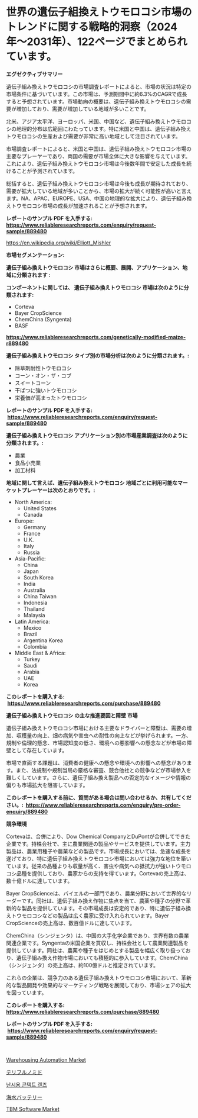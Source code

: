 <p><h1>世界の遺伝子組換えトウモロコシ市場のトレンドに関する戦略的洞察（2024年〜2031年）、122ページでまとめられています。</h1></p><p><strong>エグゼクティブサマリー</strong></p>
<p><p>遺伝子組み換えトウモロコシの市場調査レポートによると、市場の状況は特定の市場条件に基づいています。この市場は、予測期間中に約6.3%のCAGRで成長すると予想されています。市場動向の概要は、遺伝子組み換えトウモロコシの需要が増加しており、需要が増加している地域が多いことです。</p><p>北米、アジア太平洋、ヨーロッパ、米国、中国など、遺伝子組み換えトウモロコシの地理的分布は広範囲にわたっています。特に米国と中国は、遺伝子組み換えトウモロコシの生産および需要が非常に高い地域として注目されています。</p><p>市場調査レポートによると、米国と中国は、遺伝子組み換えトウモロコシ市場の主要なプレーヤーであり、両国の需要が市場全体に大きな影響を与えています。これにより、遺伝子組み換えトウモロコシ市場は今後数年間で安定した成長を続けることが予測されています。</p><p>総括すると、遺伝子組み換えトウモロコシ市場は今後も成長が期待されており、需要が拡大している地域が多いことから、市場の拡大が続く可能性が高いと言えます。NA、APAC、EUROPE、USA、中国の地理的な拡大により、遺伝子組み換えトウモロコシ市場の成長が加速されることが予想されます。</p></p>
<p><strong>レポートのサンプル PDF を入手する: <a href="https://www.reliableresearchreports.com/enquiry/request-sample/889480">https://www.reliableresearchreports.com/enquiry/request-sample/889480</a></strong></p>
<p><a href="https://en.wikipedia.org/wiki/Elliott_Mishler">https://en.wikipedia.org/wiki/Elliott_Mishler</a></p>
<p><strong>市場セグメンテーション:</strong></p>
<p><strong> 遺伝子組み換えトウモロコシ 市場はさらに概要、展開、アプリケーション、地域に分類されます :</strong></p>
<p><strong>コンポーネントに関しては、 遺伝子組み換えトウモロコシ 市場は次のように分類されます: &nbsp;</strong></p>
<p><ul><li>Corteva</li><li>Bayer CropScience</li><li>ChemChina (Syngenta)</li><li>BASF</li></ul></p>
<p><strong><a href="https://www.reliableresearchreports.com/genetically-modified-maize-r889480">https://www.reliableresearchreports.com/genetically-modified-maize-r889480</a></strong></p>
<p><strong> 遺伝子組み換えトウモロコシ タイプ別の市場分析は次のように分類されます。:</strong></p>
<p><ul><li>除草剤耐性トウモロコシ</li><li>コーン・オン・ザ・コブ</li><li>スイートコーン</li><li>干ばつに強いトウモロコシ</li><li>栄養価が高まったトウモロコシ</li></ul></p>
<p><strong>レポートのサンプル PDF を入手する: &nbsp;<a href="https://www.reliableresearchreports.com/enquiry/request-sample/889480">https://www.reliableresearchreports.com/enquiry/request-sample/889480</a></strong></p>
<p><strong> 遺伝子組み換えトウモロコシ アプリケーション別の市場産業調査は次のように分類されます。:</strong></p>
<p><ul><li>農業</li><li>食品小売業</li><li>加工材料</li></ul></p>
<p><strong>地域に関して言えば、遺伝子組み換えトウモロコシ 地域ごとに利用可能なマーケットプレーヤーは次のとおりです。:</strong></p>
<p><ul>
    <li>
        North America:
        <ul>
            <li>United States</li>
            <li>Canada</li>
        </ul>
    </li>
    <li>
        Europe:
        <ul>
            <li>Germany</li>
            <li>France</li>
            <li>U.K.</li>
            <li>Italy</li>
            <li>Russia</li>
        </ul>
    </li>
    <li>
        Asia-Pacific:
        <ul>
            <li>China</li>
            <li>Japan</li>
            <li>South Korea</li>
            <li>India</li>
            <li>Australia</li>
            <li>China Taiwan</li>
            <li>Indonesia</li>
            <li>Thailand</li>
            <li>Malaysia</li>
        </ul>
    </li>
    <li>
        Latin America:
        <ul>
            <li>Mexico</li>
            <li>Brazil</li>
            <li>Argentina Korea</li>
            <li>Colombia</li>
        </ul>
    </li>
    <li>
        Middle East & Africa:
        <ul>
            <li>Turkey</li>
            <li>Saudi</li>
            <li>Arabia</li>
            <li>UAE</li>
            <li>Korea</li>
        </ul>
    </li>
    </ul></p>
<p><strong>このレポートを購入する: &nbsp;<a href="https://www.reliableresearchreports.com/purchase/889480">https://www.reliableresearchreports.com/purchase/889480</a></strong></p>
<p><strong>遺伝子組み換えトウモロコシ の主な推進要因と障壁 市場</strong></p>
<p><p>遺伝子組み換えトウモロコシ市場における主要なドライバーと障壁は、需要の増加、収穫量の向上、畑の病気や害虫への耐性の向上などが挙げられます。一方、規制や倫理的懸念、市場認知度の低さ、環境への悪影響への懸念などが市場の障壁として存在しています。</p><p>市場で直面する課題は、消費者の健康への懸念や環境への影響への懸念があります。また、法規制や規制当局の厳格な審査、競合他社との競争などが市場参入を難しくしています。さらに、遺伝子組み換え製品への否定的なイメージや情報の偏りも市場拡大を阻害しています。</p></p>
<p><strong>このレポートを購入する前に、質問がある場合は問い合わせるか、共有してください。:&nbsp; <a href="https://www.reliableresearchreports.com/enquiry/pre-order-enquiry/889480">https://www.reliableresearchreports.com/enquiry/pre-order-enquiry/889480</a></strong></p>
<p><strong>競争環境</strong></p>
<p><p>Cortevaは、合併により、Dow Chemical CompanyとDuPontが合併してできた企業です。持株会社で、主に農業関連の製品やサービスを提供しています。主力製品は、農業用種子や農薬などの製品です。市場成長においては、急速な成長を遂げており、特に遺伝子組み換えトウモロコシ市場においては強力な地位を築いています。従来の品種よりも収量が高く、害虫や病気への抵抗力が強いトウモロコシ品種を提供しており、農家からの支持を得ています。Cortevaの売上高は、数十億ドルに達しています。</p><p>Bayer CropScienceは、バイエルの一部門であり、農業分野において世界的なリーダーです。同社は、遺伝子組み換え作物に焦点を当て、農薬や種子の分野で革新的な製品を提供しています。その市場成長は安定的であり、特に遺伝子組み換えトウモロコシなどの製品は広く農家に受け入れられています。Bayer CropScienceの売上高は、数百億ドルに達しています。</p><p>ChemChina（シンジェンタ）は、中国の大手化学企業であり、世界有数の農業関連企業です。Syngentaの米国企業を買収し、持株会社として農業関連製品を提供しています。同社は、農薬や種子をはじめとする製品を幅広く取り扱っており、遺伝子組み換え作物市場においても積極的に参入しています。ChemChina（シンジェンタ）の売上高は、約100億ドルと推定されています。</p><p>これらの企業は、競争力のある遺伝子組み換えトウモロコシ市場において、革新的な製品開発や効果的なマーケティング戦略を展開しており、市場シェアの拡大を図っています。</p></p>
<p><strong>このレポートを購入する: &nbsp; <a href="https://www.reliableresearchreports.com/purchase/889480">https://www.reliableresearchreports.com/purchase/889480</a></strong></p>
<p><strong>レポートのサンプル PDF を入手する: &nbsp;<a href="https://www.reliableresearchreports.com/enquiry/request-sample/889480">https://www.reliableresearchreports.com/enquiry/request-sample/889480</a></strong><strong></strong></p>
<p>&nbsp;</p>
<p><p><a href="https://github.com/qndifksd5/Market-Research-Report-List-1/blob/main/warehousing-automation-market.md">Warehousing Automation Market</a></p><p><a href="https://github.com/TerrellConn/Market-Research-Report-List-2/blob/main/889198723543.md">テリフルノミド</a></p><p><a href="https://github.com/shampaakter36/Market-Research-Report-List-2/blob/main/216651331683.md">난시용 콘택트 렌즈</a></p><p><a href="https://github.com/RandallRunte2023/Market-Research-Report-List-2/blob/main/566582823544.md">海水バッテリー</a></p><p><a href="https://github.com/dylanObrien626/Market-Research-Report-List-1/blob/main/tbm-software-market.md">TBM Software Market</a></p></p>